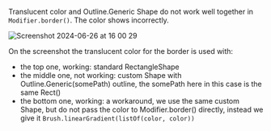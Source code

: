 Translucent color and Outline.Generic Shape do not work well together in `Modifier.border()`. The color shows incorrectly.

![Screenshot 2024-06-26 at 16 00 29](https://github.com/panasetskaya/TranslucentColorBorder/assets/90948269/609c7b64-bdca-4864-a683-717387663061)

On the screenshot the translucent color for the border is used with: 
- the top one, working: standard RectangleShape
- the middle one, not working: custom Shape with Outline.Generic(somePath) outline, the somePath here in this case is the same Rect()
- the bottom one, working: a workaround, we use the same custom Shape, but do not pass the color to Modifier.border() directly, instead we give it `Brush.linearGradient(listOf(color, color))`
